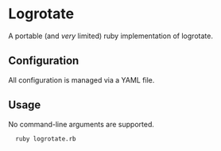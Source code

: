 # Logrotate

A portable (and _very_ limited) ruby implementation of logrotate.

## Configuration

All configuration is managed via a YAML file.

## Usage

No command-line arguments are supported.

```
  ruby logrotate.rb
```
